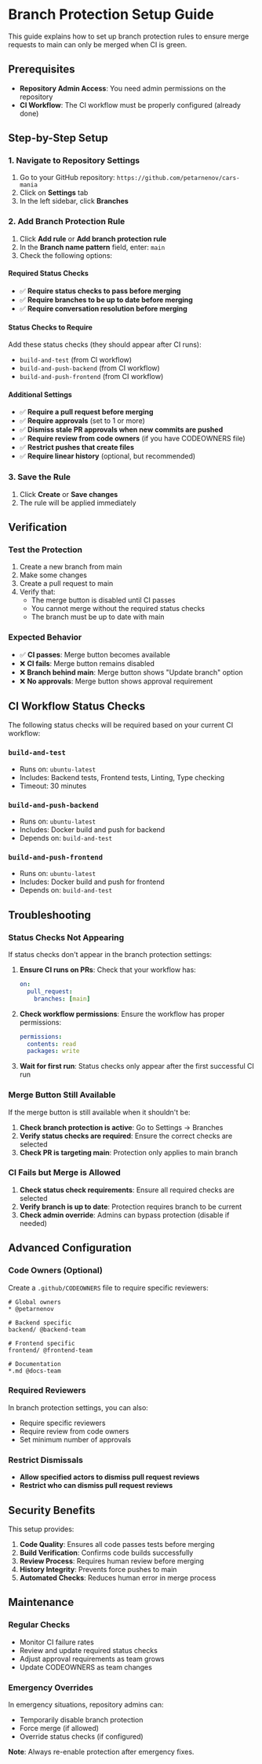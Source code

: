 # Branch Protection Setup Guide

This guide explains how to set up branch protection rules to ensure merge requests to main can only be merged when CI is green.

## Prerequisites

- **Repository Admin Access**: You need admin permissions on the repository
- **CI Workflow**: The CI workflow must be properly configured (already done)

## Step-by-Step Setup

### 1. Navigate to Repository Settings

1. Go to your GitHub repository: `https://github.com/petarnenov/cars-mania`
2. Click on **Settings** tab
3. In the left sidebar, click **Branches**

### 2. Add Branch Protection Rule

1. Click **Add rule** or **Add branch protection rule**
2. In the **Branch name pattern** field, enter: `main`
3. Check the following options:

#### Required Status Checks

- ✅ **Require status checks to pass before merging**
- ✅ **Require branches to be up to date before merging**
- ✅ **Require conversation resolution before merging**

#### Status Checks to Require

Add these status checks (they should appear after CI runs):

- `build-and-test` (from CI workflow)
- `build-and-push-backend` (from CI workflow)  
- `build-and-push-frontend` (from CI workflow)

#### Additional Settings

- ✅ **Require a pull request before merging**
- ✅ **Require approvals** (set to 1 or more)
- ✅ **Dismiss stale PR approvals when new commits are pushed**
- ✅ **Require review from code owners** (if you have CODEOWNERS file)
- ✅ **Restrict pushes that create files**
- ✅ **Require linear history** (optional, but recommended)

### 3. Save the Rule

1. Click **Create** or **Save changes**
2. The rule will be applied immediately

## Verification

### Test the Protection

1. Create a new branch from main
2. Make some changes
3. Create a pull request to main
4. Verify that:
   - The merge button is disabled until CI passes
   - You cannot merge without the required status checks
   - The branch must be up to date with main

### Expected Behavior

- ✅ **CI passes**: Merge button becomes available
- ❌ **CI fails**: Merge button remains disabled
- ❌ **Branch behind main**: Merge button shows "Update branch" option
- ❌ **No approvals**: Merge button shows approval requirement

## CI Workflow Status Checks

The following status checks will be required based on your current CI workflow:

### `build-and-test`

- Runs on: `ubuntu-latest`
- Includes: Backend tests, Frontend tests, Linting, Type checking
- Timeout: 30 minutes

### `build-and-push-backend`

- Runs on: `ubuntu-latest`
- Includes: Docker build and push for backend
- Depends on: `build-and-test`

### `build-and-push-frontend`

- Runs on: `ubuntu-latest`
- Includes: Docker build and push for frontend
- Depends on: `build-and-test`

## Troubleshooting

### Status Checks Not Appearing

If status checks don't appear in the branch protection settings:

1. **Ensure CI runs on PRs**: Check that your workflow has:

   ```yaml
   on:
     pull_request:
       branches: [main]
   ```

2. **Check workflow permissions**: Ensure the workflow has proper permissions:

   ```yaml
   permissions:
     contents: read
     packages: write
   ```

3. **Wait for first run**: Status checks only appear after the first successful CI run

### Merge Button Still Available

If the merge button is still available when it shouldn't be:

1. **Check branch protection is active**: Go to Settings → Branches
2. **Verify status checks are required**: Ensure the correct checks are selected
3. **Check PR is targeting main**: Protection only applies to main branch

### CI Fails but Merge is Allowed

1. **Check status check requirements**: Ensure all required checks are selected
2. **Verify branch is up to date**: Protection requires branch to be current
3. **Check admin override**: Admins can bypass protection (disable if needed)

## Advanced Configuration

### Code Owners (Optional)

Create a `.github/CODEOWNERS` file to require specific reviewers:

```text
# Global owners
* @petarnenov

# Backend specific
backend/ @backend-team

# Frontend specific  
frontend/ @frontend-team

# Documentation
*.md @docs-team
```

### Required Reviewers

In branch protection settings, you can also:

- Require specific reviewers
- Require review from code owners
- Set minimum number of approvals

### Restrict Dismissals

- **Allow specified actors to dismiss pull request reviews**
- **Restrict who can dismiss pull request reviews**

## Security Benefits

This setup provides:

1. **Code Quality**: Ensures all code passes tests before merging
2. **Build Verification**: Confirms code builds successfully
3. **Review Process**: Requires human review before merging
4. **History Integrity**: Prevents force pushes to main
5. **Automated Checks**: Reduces human error in merge process

## Maintenance

### Regular Checks

- Monitor CI failure rates
- Review and update required status checks
- Adjust approval requirements as team grows
- Update CODEOWNERS as team changes

### Emergency Overrides

In emergency situations, repository admins can:

- Temporarily disable branch protection
- Force merge (if allowed)
- Override status checks (if configured)

**Note**: Always re-enable protection after emergency fixes.
